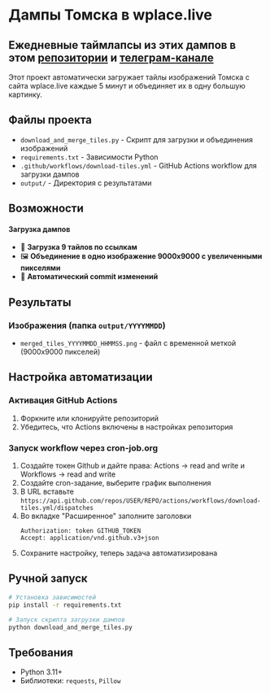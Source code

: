# Дампы Томска в wplace.live

## Ежедневные таймлапсы из этих дампов в этом [репозитории](https://github.com/niklinque/wplace-tomsk-timelapse/releases) и [телеграм-канале](https://t.me/wplacetomsktimelapse)

Этот проект автоматически загружает тайлы изображений Томска с сайта wplace.live каждые 5 минут и объединяет их в одну большую картинку.

## Файлы проекта

- `download_and_merge_tiles.py` - Скрипт для загрузки и объединения изображений
- `requirements.txt` - Зависимости Python
- `.github/workflows/download-tiles.yml` - GitHub Actions workflow для загрузки дампов
- `output/` - Директория с результатами

## Возможности

#### Загрузка дампов
- 🔄 **Загрузка 9 тайлов по ссылкам**
- 🖼️ **Объединение в одно изображение 9000x9000 с увеличенными пикселями**
- 🔀 **Автоматический commit изменений**

## Результаты

### Изображения (папка `output/YYYYMMDD`)
- `merged_tiles_YYYYMMDD_HHMMSS.png` - файл с временной меткой (9000x9000 пикселей)

## Настройка автоматизации

### Активация GitHub Actions
1. Форкните или клонируйте репозиторий
2. Убедитесь, что Actions включены в настройках репозитория

### Запуск workflow через cron-job.org
1. Создайте токен Github и дайте права: Actions → read and write и Workflows → read and write
2. Создайте cron-задание, выберите график выполнения
3. В URL вставьте `https://api.github.com/repos/USER/REPO/actions/workflows/download-tiles.yml/dispatches`
4. Во вкладке "Расширенное" заполните заголовки
   ```
   Authorization: token GITHUB_TOKEN
   Accept: application/vnd.github.v3+json
   ```
6. Сохраните настройку, теперь задача автоматизирована

## Ручной запуск
```bash
# Установка зависимостей
pip install -r requirements.txt

# Запуск скрипта загрузки дампов
python download_and_merge_tiles.py
```

## Требования

- Python 3.11+
- Библиотеки: `requests`, `Pillow`
